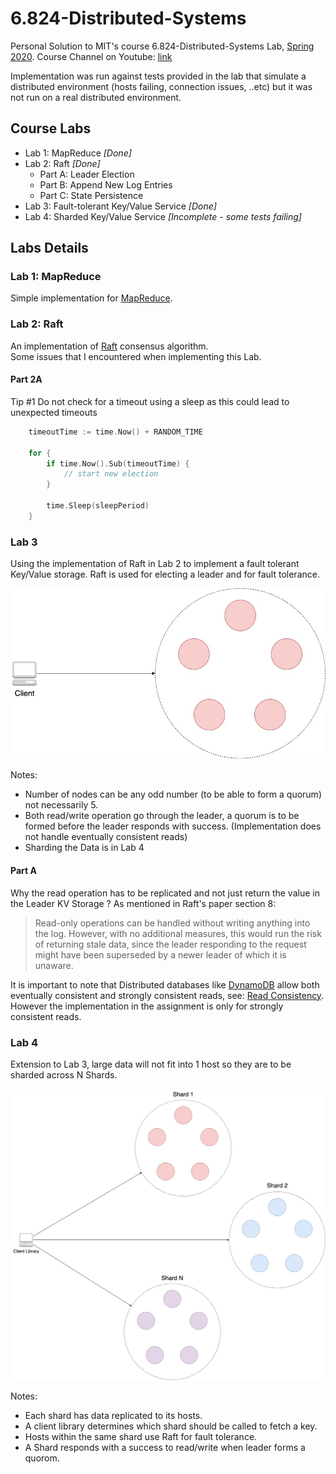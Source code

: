 # 6.824-Distributed-Systems

Personal Solution to MIT's course 6.824-Distributed-Systems Lab, [Spring 2020](https://pdos.csail.mit.edu/6.824/schedule.html). Course Channel on Youtube: [link](https://www.youtube.com/channel/UC_7WrbZTCODu1o_kfUMq88g)

Implementation was run against tests provided in the lab that simulate a distributed environment (hosts failing, connection issues, ..etc) but it was not run on a real distributed environment.

## Course Labs
* Lab 1: MapReduce *[Done]*
* Lab 2: Raft *[Done]*
    * Part A: Leader Election
    * Part B: Append New Log Entries
    * Part C: State Persistence
* Lab 3: Fault-tolerant Key/Value Service *[Done]*
* Lab 4: Sharded Key/Value Service *[Incomplete - some tests failing]*

## Labs Details
### Lab 1: MapReduce
Simple implementation for [MapReduce](https://pdos.csail.mit.edu/6.824/papers/mapreduce.pdf).

### Lab 2: Raft
An implementation of [Raft](http://nil.csail.mit.edu/6.824/2020/papers/raft-extended.pdf) consensus algorithm.    
Some issues that I encountered when implementing this Lab.
#### Part 2A

Tip #1
Do not check for a timeout using a sleep as this could lead to unexpected timeouts
```go
    timeoutTime := time.Now() + RANDOM_TIME

    for {
        if time.Now().Sub(timeoutTime) {
            // start new election
        }

        time.Sleep(sleepPeriod)
    }
```

### Lab 3
Using the implementation of Raft in Lab 2 to implement a fault tolerant Key/Value storage. Raft is used for electing a leader and for fault tolerance.  

![](https://github.com/AhmadOsama4/6.824-Distributed-Systems/blob/master/fault_tolerant_DB_diagram.jpeg)

Notes: 
* Number of nodes can be any odd number (to be able to form a quorum) not necessarily 5.
* Both read/write operation go through the leader, a quorum is to be formed before the leader responds with success. (Implementation does not handle eventually consistent reads) 
* Sharding the Data is in Lab 4

#### Part A
Why the read operation has to be replicated and not just return the value in the Leader KV Storage ?
As mentioned in Raft's paper section 8:
> Read-only operations can be handled without writing
anything into the log. However, with no additional measures, this would run the risk of returning stale data, since
the leader responding to the request might have been superseded by a newer leader of which it is unaware.

It is important to note that Distributed databases like [DynamoDB](https://docs.aws.amazon.com/dynamodb/index.html) allow both eventually consistent and strongly consistent reads, see: [Read Consistency](https://docs.aws.amazon.com/amazondynamodb/latest/developerguide/HowItWorks.ReadConsistency.html). However the implementation in the assignment is only for strongly consistent reads.

### Lab 4
Extension to Lab 3, large data will not fit into 1 host so they are to be sharded across N Shards.

![](https://github.com/AhmadOsama4/6.824-Distributed-Systems/blob/master/Sharded_KV_DB.jpeg)

Notes: 
* Each shard has data replicated to its hosts.
* A client library determines which shard should be called to fetch a key.
* Hosts within the same shard use Raft for fault tolerance.
* A Shard responds with a success to read/write when leader forms a quorom.
